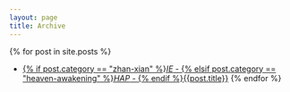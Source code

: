 ```yaml
---
layout: page
title: Archive
---
```

{% for post in site.posts %}
* [{% if post.category == "zhan-xian" %}*IE* - {% elsif post.category == "heaven-awakening" %}*HAP* - {% endif %}{{post.title}}]({{site.baseurl}}{{post.url}})
{% endfor %}
